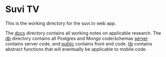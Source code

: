 # Suvi TV

This is the working directory for the suvi.tv web app.

The [docs](./_docs_) directory contains all working notes on applicable research.
The [db](./db) directory contains all Postgres and Mongo code/schemas
[server](./server) contains server code, and [public](./public) contains front end code.
[lib](./lib) contains abstract functions that will eventually be applicable to mobile code.
